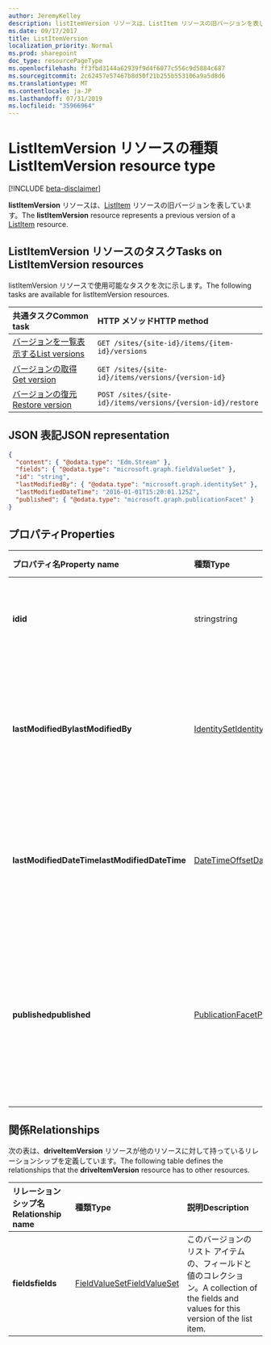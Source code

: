 ```yaml
---
author: JeremyKelley
description: listItemVersion リソースは、ListItem リソースの旧バージョンを表しています。
ms.date: 09/17/2017
title: ListItemVersion
localization_priority: Normal
ms.prod: sharepoint
doc_type: resourcePageType
ms.openlocfilehash: ff3fbd3144a62939f9d4f6077c556c9d5884c687
ms.sourcegitcommit: 2c62457e57467b8d50f21b255b553106a9a5d8d6
ms.translationtype: MT
ms.contentlocale: ja-JP
ms.lasthandoff: 07/31/2019
ms.locfileid: "35966964"
---
```

# <a name="listitemversion-resource-type"></a><span data-ttu-id="4d2ec-103">ListItemVersion リソースの種類</span><span class="sxs-lookup"><span data-stu-id="4d2ec-103">ListItemVersion resource type</span></span>

[!INCLUDE [beta-disclaimer](../../includes/beta-disclaimer.md)]

<span data-ttu-id="4d2ec-104">**listItemVersion** リソースは、[ListItem](listitem.md) リソースの旧バージョンを表しています。</span><span class="sxs-lookup"><span data-stu-id="4d2ec-104">The **listItemVersion** resource represents a previous version of a [ListItem](listitem.md) resource.</span></span>

## <a name="tasks-on-listitemversion-resources"></a><span data-ttu-id="4d2ec-105">ListItemVersion リソースのタスク</span><span class="sxs-lookup"><span data-stu-id="4d2ec-105">Tasks on ListItemVersion resources</span></span>

<span data-ttu-id="4d2ec-106">listItemVersion リソースで使用可能なタスクを次に示します。</span><span class="sxs-lookup"><span data-stu-id="4d2ec-106">The following tasks are available for listItemVersion resources.</span></span>

|            <span data-ttu-id="4d2ec-107">共通タスク</span><span class="sxs-lookup"><span data-stu-id="4d2ec-107">Common task</span></span>             |         <span data-ttu-id="4d2ec-108">HTTP メソッド</span><span class="sxs-lookup"><span data-stu-id="4d2ec-108">HTTP method</span></span>         |
| :--------------------------------- | :-------------------------- |
| <span data-ttu-id="4d2ec-109">[バージョンを一覧表示する][version-list]</span><span class="sxs-lookup"><span data-stu-id="4d2ec-109">[List versions][version-list]</span></span>      | `GET /sites/{site-id}/items/{item-id}/versions`  |
| <span data-ttu-id="4d2ec-110">[バージョンの取得][version-get]</span><span class="sxs-lookup"><span data-stu-id="4d2ec-110">[Get version][version-get]</span></span>         | `GET /sites/{site-id}/items/versions/{version-id}`     |
| <span data-ttu-id="4d2ec-111">[バージョンの復元][version-restore]</span><span class="sxs-lookup"><span data-stu-id="4d2ec-111">[Restore version][version-restore]</span></span> | `POST /sites/{site-id}/items/versions/{version-id}/restore` |

[version-list]: ../api/listitem-list-versions.md
[version-get]: ../api/listitemversion-get.md
[version-restore]: ../api/listitemversion-restore.md


## <a name="json-representation"></a><span data-ttu-id="4d2ec-112">JSON 表記</span><span class="sxs-lookup"><span data-stu-id="4d2ec-112">JSON representation</span></span>

<!-- { "blockType": "resource","keyProperty":"id", "@odata.type": "microsoft.graph.listItemVersion", "@type.aka": "oneDrive.baseItemVersion" } -->

```json
{
  "content": { "@odata.type": "Edm.Stream" },
  "fields": { "@odata.type": "microsoft.graph.fieldValueSet" },
  "id": "string",
  "lastModifiedBy": { "@odata.type": "microsoft.graph.identitySet" },
  "lastModifiedDateTime": "2016-01-01T15:20:01.125Z",
  "published": { "@odata.type": "microsoft.graph.publicationFacet" }
}
```

## <a name="properties"></a><span data-ttu-id="4d2ec-113">プロパティ</span><span class="sxs-lookup"><span data-stu-id="4d2ec-113">Properties</span></span>

|      <span data-ttu-id="4d2ec-114">プロパティ名</span><span class="sxs-lookup"><span data-stu-id="4d2ec-114">Property name</span></span>       |                         <span data-ttu-id="4d2ec-115">種類</span><span class="sxs-lookup"><span data-stu-id="4d2ec-115">Type</span></span>                         |                               <span data-ttu-id="4d2ec-116">説明</span><span class="sxs-lookup"><span data-stu-id="4d2ec-116">Description</span></span>                               |
| :----------------------- | :--------------------------------------------------- | :---------------------------------------------------------------------- |
| <span data-ttu-id="4d2ec-117">**id**</span><span class="sxs-lookup"><span data-stu-id="4d2ec-117">**id**</span></span>                   | <span data-ttu-id="4d2ec-118">string</span><span class="sxs-lookup"><span data-stu-id="4d2ec-118">string</span></span>                                               | <span data-ttu-id="4d2ec-119">バージョンの ID。</span><span class="sxs-lookup"><span data-stu-id="4d2ec-119">The ID of the version.</span></span> <span data-ttu-id="4d2ec-120">読み取り専用です。</span><span class="sxs-lookup"><span data-stu-id="4d2ec-120">Read-only.</span></span>                                       |
| <span data-ttu-id="4d2ec-121">**lastModifiedBy**</span><span class="sxs-lookup"><span data-stu-id="4d2ec-121">**lastModifiedBy**</span></span>       | [<span data-ttu-id="4d2ec-122">IdentitySet</span><span class="sxs-lookup"><span data-stu-id="4d2ec-122">IdentitySet</span></span>](../resources/identityset.md)           | <span data-ttu-id="4d2ec-123">最後にバージョンを変更したユーザーの ID。</span><span class="sxs-lookup"><span data-stu-id="4d2ec-123">Identity of the user which last modified the version.</span></span> <span data-ttu-id="4d2ec-124">読み取り専用。</span><span class="sxs-lookup"><span data-stu-id="4d2ec-124">Read-only.</span></span>        |
| <span data-ttu-id="4d2ec-125">**lastModifiedDateTime**</span><span class="sxs-lookup"><span data-stu-id="4d2ec-125">**lastModifiedDateTime**</span></span> | [<span data-ttu-id="4d2ec-126">DateTimeOffset</span><span class="sxs-lookup"><span data-stu-id="4d2ec-126">DateTimeOffset</span></span>](../resources/timestamp.md)          | <span data-ttu-id="4d2ec-127">バージョンが最後に変更された日時。</span><span class="sxs-lookup"><span data-stu-id="4d2ec-127">Date and time the version was last modified.</span></span> <span data-ttu-id="4d2ec-128">読み取り専用です。</span><span class="sxs-lookup"><span data-stu-id="4d2ec-128">Read-only.</span></span>                 |
| <span data-ttu-id="4d2ec-129">**published**</span><span class="sxs-lookup"><span data-stu-id="4d2ec-129">**published**</span></span>            | [<span data-ttu-id="4d2ec-130">PublicationFacet</span><span class="sxs-lookup"><span data-stu-id="4d2ec-130">PublicationFacet</span></span>](../resources/publicationfacet.md) | <span data-ttu-id="4d2ec-131">特定のバージョンのパブリケーション ステータスを示します。</span><span class="sxs-lookup"><span data-stu-id="4d2ec-131">Indicates the publication status of this particular version.</span></span> <span data-ttu-id="4d2ec-132">読み取り専用です。</span><span class="sxs-lookup"><span data-stu-id="4d2ec-132">Read-only.</span></span> |


## <a name="relationships"></a><span data-ttu-id="4d2ec-133">関係</span><span class="sxs-lookup"><span data-stu-id="4d2ec-133">Relationships</span></span>

<span data-ttu-id="4d2ec-134">次の表は、**driveItemVersion** リソースが他のリソースに対して持っているリレーションシップを定義しています。</span><span class="sxs-lookup"><span data-stu-id="4d2ec-134">The following table defines the relationships that the **driveItemVersion** resource has to other resources.</span></span>

| <span data-ttu-id="4d2ec-135">リレーションシップ名</span><span class="sxs-lookup"><span data-stu-id="4d2ec-135">Relationship name</span></span> |                      <span data-ttu-id="4d2ec-136">種類</span><span class="sxs-lookup"><span data-stu-id="4d2ec-136">Type</span></span>                      |                               <span data-ttu-id="4d2ec-137">説明</span><span class="sxs-lookup"><span data-stu-id="4d2ec-137">Description</span></span>                                |
| :---------------- | :--------------------------------------------- | :----------------------------------------------------------------------- |
| <span data-ttu-id="4d2ec-138">**fields**</span><span class="sxs-lookup"><span data-stu-id="4d2ec-138">**fields**</span></span>        | [<span data-ttu-id="4d2ec-139">FieldValueSet</span><span class="sxs-lookup"><span data-stu-id="4d2ec-139">FieldValueSet</span></span>](../resources/fieldvalueset.md) | <span data-ttu-id="4d2ec-140">このバージョンのリスト アイテムの、フィールドと値のコレクション。</span><span class="sxs-lookup"><span data-stu-id="4d2ec-140">A collection of the fields and values for this version of the list item.</span></span> |


<!--
{
  "type": "#page.annotation",
  "description": "The version facet provides information about the properties of a file version.",
  "keywords": "version,versions,version-history,history",
  "section": "documentation",
  "tocPath": "Facets/Version",
  "suppressions": []
}
-->
